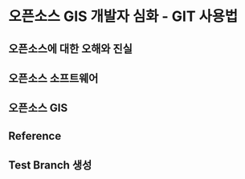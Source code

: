 # 오픈소스 GIS 개발자 심화 - GIT 사용법

## 오픈소스에 대한 오해와 진실

## 오픈소스 소프트웨어

## 오픈소스 GIS

## Reference

## Test Branch 생성